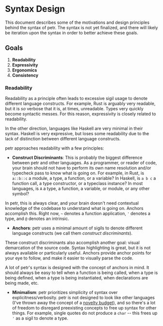 # Syntax Design

This document describes some of the motivations and design principles behind the syntax of petr. The syntax is not yet finalized, and there will likely be iteration upon the syntax in order to better achieve these goals.

## Goals

1. **Readability**
2. **Expressivity**
3. **Ergonomics**
4. **Consistency**

### Readability

Readability as a principle often leads to excessive sigil usage to denote different language constructs. For example, Rust is arguably very readable, but it is _so_ verbose that it is, at times, unreadable. Types very quickly become syntactic messes. For this reason, expressivity is closely related to readability.

In the other direction, languages like Haskell are very minimal in their syntax. Haskell is very expressive, but loses some readability due to the lack of distinction between different language constructs.


petr approaches readability with a few principles:
- **Construct Discriminants**: This is probably the biggest difference between petr and other languages. As a programmer, or reader of code, your brain should not have to perform its own name resolution and/or typecheck pass to know what is going on. For example, in Rust, is `a::b::c` a module, a type, a function, or a variable? In Haskell, is  `a b c` a function call, a type constructor, or a typeclass instance? In most languages, is `A` a type, a function, a variable, or module, or any other symbol?

In petr, this is always clear, and your brain doesn't need contextual knowledge of the codebase to understand what is going on. Anchors accomplish this. Right now, `~` denotes a function application, `'` denotes a type, and `@` denotes an intrinsic.

- **Anchors**: petr uses a minimal amount of sigils to denote different language constructs (we call them _construct discriminants_).

These construct discriminants also accomplish another goal: visual demarcation of the source code. Syntax highlighting is great, but it is not always available or particularly useful. Anchors provide anchor points for your eye to follow, and make it easier to visually parse the code.

A lot of petr's syntax is designed with the concept of anchors in mind. It should always be easy to tell when a function is being called, when a type is being defined, when a type is being instantiated, when declarations are being made, etc.

- **Minimalism**: petr prioritizes simplicity of syntax over explicitness/verbosity. petr is not designed to look like other languages (I've thrown away the concept of a [novelty budget](https://shimweasel.com/2018/08/25/novelty-budgets)), and so there's a lot of freedom to disregard preexisting concepts to free up syntax for other things. For example, single quotes do not produce a `char` -- this frees up `'` as a sigil to denote a type.
